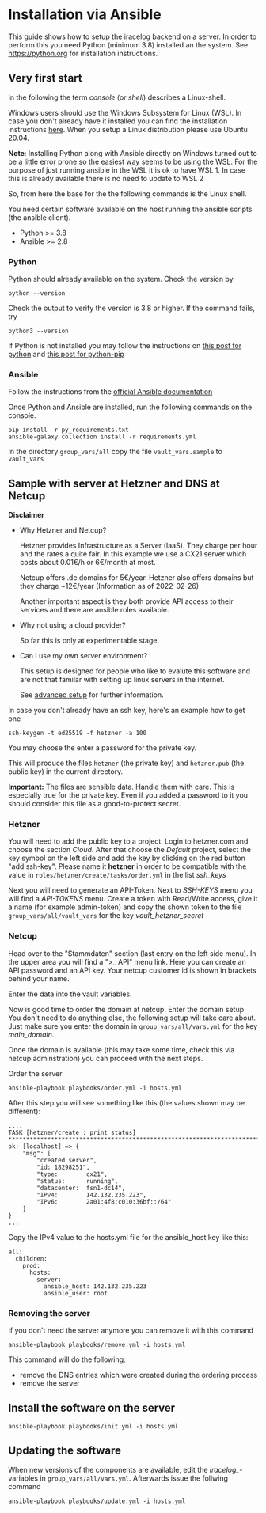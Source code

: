 # Installation via Ansible

This guide shows how to setup the iracelog backend on a server.
In order to perform this you need Python (minimum 3.8) installed an the system. 
See https://python.org for installation instructions.
## Very first start
In the following the term *console* (or *shell*) describes a Linux-shell.

Windows users should use the Windows Subsystem for Linux (WSL). In case you don't already have it installed you can find the installation instructions [here](https://docs.microsoft.com/de-de/windows/wsl/install). When you setup a Linux distribution please use Ubuntu 20.04.

**Note**: Installing Python along with Ansible directly on Windows turned out to be a little error prone so the easiest way seems to be using the WSL. For the purpose of just running ansible in the WSL it is ok to have WSL 1. In case this is already available there is no need to update to WSL 2

So, from here the base for the the following commands is the Linux shell.

You need certain software available on the host running the ansible scripts (the ansible client).
- Python >= 3.8
- Ansible >= 2.8

### Python
Python should already available on the system. Check the version by 

```console
python --version
```
Check the output to verify the version is 3.8 or higher. If the command fails, try 
```console
python3 --version
```

If Python is not installed you may follow the instructions on [this post for python](https://linuxize.com/post/how-to-install-python-3-9-on-ubuntu-20-04/)  and [this post for python-pip](https://linuxize.com/post/how-to-install-pip-on-ubuntu-20.04/)


### Ansible

Follow the instructions from the [official Ansible documentation](https://docs.ansible.com/ansible/latest/installation_guide/intro_installation.html#installing-ansible-on-ubuntu)


Once Python and Ansible are installed, run the following commands on the console.
```console
pip install -r py_requirements.txt
ansible-galaxy collection install -r requirements.yml
```

In the directory `group_vars/all` copy the file `vault_vars.sample` to `vault_vars`

## Sample with server at Hetzner and DNS at Netcup

**Disclaimer** 
- Why Hetzner and Netcup? 

  Hetzner provides Infrastructure as a Server (IaaS). They charge per hour and the rates a quite fair. In this example we use a CX21 server which costs about 0.01€/h or 6€/month at most.

  Netcup offers .de domains for 5€/year. Hetzner also offers domains but they charge ~12€/year
  (Information as of 2022-02-26)

  Another important aspect is they both provide API access to their services and there are ansible roles available.

- Why not using a cloud provider?

  So far this is only at experimentable stage.

- Can I use my own server environment?

  This setup is designed for people who like to evalute this software and are not that familar with setting up linux servers in the internet. 

  See [advanced setup](README-advanced.md) for further information. 


In case you don't already have an ssh key, here's an example how to get one

```console
ssh-keygen -t ed25519 -f hetzner -a 100
```
You may choose the enter a password for the private key.

This will produce the files `hetzner` (the private key) and `hetzner.pub` (the public key) in the current directory.

**Important:** The files are sensible data. Handle them with care. This is especially true for the private key. Even if you added a password to it you should consider this file as a good-to-protect secret.

### Hetzner
You will need to add the public key to a project. Login to hetzner.com and choose the section *Cloud*. After that choose the *Default* project, select the key symbol on the left side and add the key by clicking on the red button "add ssh-key". Please name it **hetzner** in order to be compatible with the value in `roles/hetzner/create/tasks/order.yml` in the list *ssh_keys*

Next you will need to generate an API-Token. 
Next to *SSH-KEYS* menu you will find a *API-TOKENS* menu. 
Create a token with Read/Write access, give it a name (for example admin-token) and copy the shown token to the file `group_vars/all/vault_vars` for the key *vault_hetzner_secret*

### Netcup
Head over to the "Stammdaten" section (last entry on the left side menu). In the upper area you will find a ">_ API" menu link. Here you can create an API password and an API key.
Your netcup customer id is shown in brackets behind your name.

Enter the data into the vault variables.

Now is good time to order the domain at netcup. Enter the domain setup 
You don't need to do anything else, the following setup will take care about. Just make sure you enter the domain in `group_vars/all/vars.yml` for the key *main_domain*.

Once the domain is available (this may take some time, check this via netcup adminstration) you can proceed with the next steps.

Order the server
```console
ansible-playbook playbooks/order.yml -i hosts.yml
```

After this step you will see something like this (the values shown may be different):

```console
....
TASK [hetzner/create : print status] ***************************************************************************************
ok: [localhost] => {
    "msg": [
        "created server",
        "id: 18298251",
        "type:        cx21",
        "status:      running",
        "datacenter:  fsn1-dc14",
        "IPv4:        142.132.235.223",
        "IPv6:        2a01:4f8:c010:36bf::/64"
    ]
}
...
```
Copy the IPv4 value to the hosts.yml file for the ansible_host key like this:

```console
all:
  children:
    prod:
      hosts:
        server:
          ansible_host: 142.132.235.223
          ansible_user: root

```

### Removing the server

If you don't need the server anymore you can remove it with this command

```console
ansible-playbook playbooks/remove.yml -i hosts.yml
```

This command will do the following:
- remove the DNS entries which were created during the ordering process 
- remove the server 



## Install the software on the server

```console
ansible-playbook playbooks/init.yml -i hosts.yml
```
## Updating the software 

When new versions of the components are available, edit the *iracelog_*-variables in `group_vars/all/vars.yml`. 
Afterwards issue the follwing command

```console
ansible-playbook playbooks/update.yml -i hosts.yml
```



